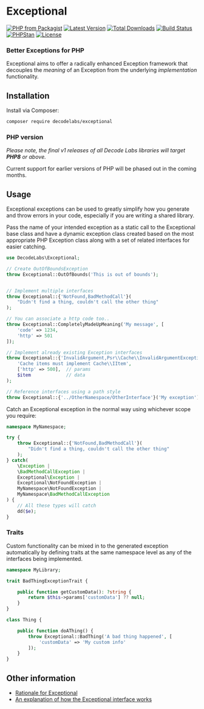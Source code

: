 # Exceptional

[![PHP from Packagist](https://img.shields.io/packagist/php-v/decodelabs/exceptional?style=flat-square)](https://packagist.org/packages/decodelabs/exceptional)
[![Latest Version](https://img.shields.io/packagist/v/decodelabs/exceptional.svg?style=flat-square)](https://packagist.org/packages/decodelabs/exceptional)
[![Total Downloads](https://img.shields.io/packagist/dt/decodelabs/exceptional.svg?style=flat-square)](https://packagist.org/packages/decodelabs/exceptional)
[![Build Status](https://img.shields.io/travis/com/decodelabs/exceptional/main.svg?style=flat-square)](https://app.travis-ci.com/github/decodelabs/exceptional)
[![PHPStan](https://img.shields.io/badge/PHPStan-enabled-44CC11.svg?longCache=true&style=flat-square)](https://github.com/phpstan/phpstan)
[![License](https://img.shields.io/packagist/l/decodelabs/exceptional?style=flat-square)](https://packagist.org/packages/decodelabs/exceptional)


### Better Exceptions for PHP

Exceptional aims to offer a radically enhanced Exception framework that decouples the _meaning_ of an Exception from the underlying _implementation_ functionality.

## Installation

Install via Composer:

```bash
composer require decodelabs/exceptional
```

### PHP version

_Please note, the final v1 releases of all Decode Labs libraries will target **PHP8** or above._

Current support for earlier versions of PHP will be phased out in the coming months.


## Usage

Exceptional exceptions can be used to greatly simplify how you generate and throw errors in your code, especially if you are writing a shared library.

Pass the name of your intended exception as a static call to the Exceptional base class and have a dynamic exception class created based on the most appropriate PHP Exception class along with a set of related interfaces for easier catching.

```php
use DecodeLabs\Exceptional;

// Create OutOfBoundsException
throw Exceptional::OutOfBounds('This is out of bounds');


// Implement multiple interfaces
throw Exceptional::{'NotFound,BadMethodCall'}(
    "Didn't find a thing, couldn't call the other thing"
);

// You can associate a http code too..
throw Exceptional::CompletelyMadeUpMeaning('My message', [
    'code' => 1234,
    'http' => 501
]);

// Implement already existing Exception interfaces
throw Exceptional::{'InvalidArgument,Psr\\Cache\\InvalidArgumentException'}(
    'Cache items must implement Cache\\IItem',
    ['http' => 500],  // params
    $item             // data
);

// Reference interfaces using a path style
throw Exceptional::{'../OtherNamespace/OtherInterface'}('My exception');
```

Catch an Exceptional exception in the normal way using whichever scope you require:

```php
namespace MyNamespace;

try {
    throw Exceptional::{'NotFound,BadMethodCall'}(
        "Didn't find a thing, couldn't call the other thing"
    );
} catch(
    \Exception |
    \BadMethodCallException |
    Exceptional\Exception |
    Exceptional\NotFoundException |
    MyNamespace\NotFoundException |
    MyNamespace\BadMethodCallException
) {
    // All these types will catch
    dd($e);
}
```


### Traits

Custom functionality can be mixed in to the generated exception automatically by defining traits at the same namespace level as any of the interfaces being implemented.

```php
namespace MyLibrary;

trait BadThingExceptionTrait {

    public function getCustomData(): ?string {
        return $this->params['customData'] ?? null;
    }
}

class Thing {

    public function doAThing() {
        throw Exceptional::BadThing('A bad thing happened', [
            'customData' => 'My custom info'
        ]);
    }
}
```

## Other information
- [Rationale for Exceptional](docs/Rationale.md)
- [An explanation of how the Exceptional interface works](docs/HowItWorks.md)

